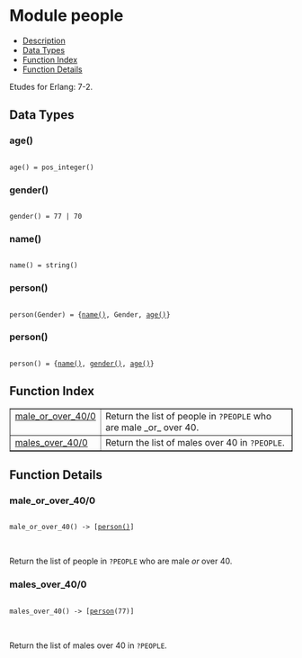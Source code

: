 

# Module people #
* [Description](#description)
* [Data Types](#types)
* [Function Index](#index)
* [Function Details](#functions)

Etudes for Erlang: 7-2.

<a name="types"></a>

## Data Types ##




### <a name="type-age">age()</a> ###


<pre><code>
age() = pos_integer()
</code></pre>




### <a name="type-gender">gender()</a> ###


<pre><code>
gender() = 77 | 70
</code></pre>




### <a name="type-name">name()</a> ###


<pre><code>
name() = string()
</code></pre>




### <a name="type-person">person()</a> ###


<pre><code>
person(Gender) = {<a href="#type-name">name()</a>, Gender, <a href="#type-age">age()</a>}
</code></pre>




### <a name="type-person">person()</a> ###


<pre><code>
person() = {<a href="#type-name">name()</a>, <a href="#type-gender">gender()</a>, <a href="#type-age">age()</a>}
</code></pre>

<a name="index"></a>

## Function Index ##


<table width="100%" border="1" cellspacing="0" cellpadding="2" summary="function index"><tr><td valign="top"><a href="#male_or_over_40-0">male_or_over_40/0</a></td><td>Return the list of people in <code>?PEOPLE</code> who are male _or_ over 40.</td></tr><tr><td valign="top"><a href="#males_over_40-0">males_over_40/0</a></td><td>Return the list of males over 40 in <code>?PEOPLE</code>.</td></tr></table>


<a name="functions"></a>

## Function Details ##

<a name="male_or_over_40-0"></a>

### male_or_over_40/0 ###

<pre><code>
male_or_over_40() -&gt; [<a href="#type-person">person()</a>]
</code></pre>
<br />

Return the list of people in `?PEOPLE` who are male _or_ over 40.

<a name="males_over_40-0"></a>

### males_over_40/0 ###

<pre><code>
males_over_40() -&gt; [<a href="#type-person">person</a>(77)]
</code></pre>
<br />

Return the list of males over 40 in `?PEOPLE`.

